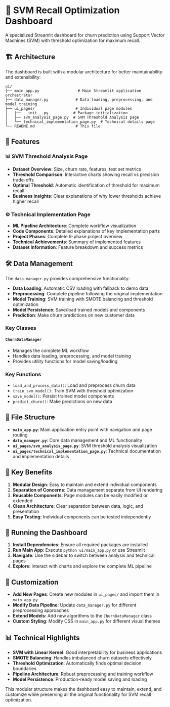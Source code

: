 # 🎯 SVM Recall Optimization Dashboard

A specialized Streamlit dashboard for churn prediction using Support Vector Machines (SVM) with threshold optimization for maximum recall.

## 🏗️ Architecture

The dashboard is built with a modular architecture for better maintainability and extensibility:

```
ui/
├── main_app.py                 # Main Streamlit application orchestrator
├── data_manager.py            # Data loading, preprocessing, and model training
├── ui_pages/                  # Individual page modules
│   ├── __init__.py           # Package initialization
│   ├── svm_analysis_page.py  # SVM Threshold Analysis page
│   └── technical_implementation_page.py  # Technical details page
└── README.md                  # This file
```

## 🚀 Features

### 📊 SVM Threshold Analysis Page
- **Dataset Overview**: Size, churn rate, features, test set metrics
- **Threshold Comparison**: Interactive charts showing recall vs precision trade-offs
- **Optimal Threshold**: Automatic identification of threshold for maximum recall
- **Business Insights**: Clear explanations of why lower thresholds achieve higher recall

### ⚙️ Technical Implementation Page
- **ML Pipeline Architecture**: Complete workflow visualization
- **Code Components**: Detailed explanations of key implementation parts
- **Project Phases**: Complete 9-phase project overview
- **Technical Achievements**: Summary of implemented features
- **Dataset Information**: Feature breakdown and success metrics

## 🛠️ Data Management

The `data_manager.py` provides comprehensive functionality:

- **Data Loading**: Automatic CSV loading with fallback to demo data
- **Preprocessing**: Complete pipeline following the original implementation
- **Model Training**: SVM training with SMOTE balancing and threshold optimization
- **Model Persistence**: Save/load trained models and components
- **Prediction**: Make churn predictions on new customer data

### Key Classes

#### `ChurnDataManager`
- Manages the complete ML workflow
- Handles data loading, preprocessing, and model training
- Provides utility functions for model saving/loading

### Key Functions

- `load_and_process_data()`: Load and preprocess churn data
- `train_svm_model()`: Train SVM with threshold optimization
- `save_model()`: Persist trained model components
- `predict_churn()`: Make predictions on new data

## 📁 File Structure

- **`main_app.py`**: Main application entry point with navigation and page routing
- **`data_manager.py`**: Core data management and ML functionality
- **`ui_pages/svm_analysis_page.py`**: SVM threshold analysis visualization
- **`ui_pages/technical_implementation_page.py`**: Technical documentation and implementation details

## 🎯 Key Benefits

1. **Modular Design**: Easy to maintain and extend individual components
2. **Separation of Concerns**: Data management separate from UI rendering
3. **Reusable Components**: Page modules can be easily modified or extended
4. **Clean Architecture**: Clear separation between data, logic, and presentation
5. **Easy Testing**: Individual components can be tested independently

## 🚀 Running the Dashboard

1. **Install Dependencies**: Ensure all required packages are installed
2. **Run Main App**: Execute `python ui/main_app.py` or use Streamlit
3. **Navigate**: Use the sidebar to switch between analysis and technical pages
4. **Explore**: Interact with charts and explore the complete ML pipeline

## 🔧 Customization

- **Add New Pages**: Create new modules in `ui_pages/` and import them in `main_app.py`
- **Modify Data Pipeline**: Update `data_manager.py` for different preprocessing approaches
- **Extend Models**: Add new algorithms to the `ChurnDataManager` class
- **Custom Styling**: Modify CSS in `main_app.py` for different visual themes

## 📊 Technical Highlights

- **SVM with Linear Kernel**: Good interpretability for business applications
- **SMOTE Balancing**: Handles imbalanced churn datasets effectively
- **Threshold Optimization**: Automatically finds optimal decision boundaries
- **Pipeline Architecture**: Robust preprocessing and training workflow
- **Model Persistence**: Production-ready model saving and loading

This modular structure makes the dashboard easy to maintain, extend, and customize while preserving all the original functionality for SVM recall optimization.
